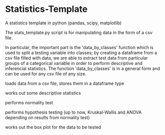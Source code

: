 # Statistics-Template
A statistics template in python (pandas, scipy, matplotlib)


The stats_template.py script is for manipulating data in the form of a csv file. 

In particular, the important part is the 'data_by_classes' function which is used to split a testing variable into classes;
by creating a dataframe from a csv file filled with data, we are able to extract test data from particular groups of a categorical variable
in order to perform descriptive and inferencial statistics. The function 'data_by_classes' is in a general form and can be used for any csv file of any size.

loads data from a csv file, stores them in a dataframe type

works out some descriptive statistics

performs normality test

performs hypothesis testing (up to now, Kruskal-Wallis and ANOVA depending on results from normality test)

works out the box plot for the data to be tested


